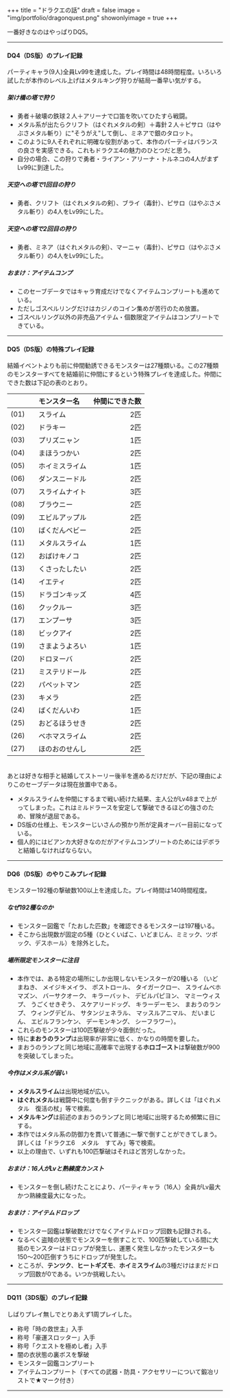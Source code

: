 +++
title = "ドラクエの話"
draft = false
image = "img/portfolio/dragonquest.png"
showonlyimage = true
+++

一番好きなのはやっぱりDQ5。
<!--more-->

***
#### DQ4（DS版）のプレイ記録
パーティキャラ(9人)全員Lv99を達成した。プレイ時間は48時間程度。いろいろ試したが本作のレベル上げはメタルキング狩りが結局一番早い気がする。

##### 架け橋の塔で狩り
* 勇者＋破壊の鉄球２人＋アリーナで口笛を吹いてひたすら戦闘。
* メタル系が出たらクリフト（はぐれメタルの剣）＋毒針２人＋ピサロ（はやぶさメタル斬り）に"そうがえ"して倒し、ミネアで銀のタロット。
* このように9人それぞれに明確な役割があって、本作のパーティはバランスの良さを実感できる。これもドラクエ4の魅力のひとつだと思う。
* 自分の場合、この狩りで勇者・ライアン・アリーナ・トルネコの4人がまずLv99に到達した。

##### 天空への塔で1回目の狩り
* 勇者、クリフト（はぐれメタルの剣）、ブライ（毒針）、ピサロ（はやぶさメタル斬り）の4人をLv99にした。

##### 天空への塔で2回目の狩り
* 勇者、ミネア（はぐれメタルの剣）、マーニャ（毒針）、ピサロ（はやぶさメタル斬り）の4人をLv99にした。

##### おまけ：アイテムコンプ
* このセーブデータではキャラ育成だけでなくアイテムコンプリートも進めている。
* ただしゴスペルリングだけはカジノのコイン集めが苦行のため放置。
* ゴスペルリング以外の非売品アイテム・個数限定アイテムはコンプリートできている。

***
#### DQ5（DS版）の特殊プレイ記録

結婚イベントよりも前に仲間勧誘できるモンスターは27種類いる。この27種類のモンスターすべてを結婚前に仲間にするという特殊プレイを達成した。仲間にできた数は下記の表のとおり。

|  | モンスター名 | 仲間にできた数 |
|:-----------|:-----------|------------:|
| (01)　 | スライム       | 2匹 |
| (02)　 | ドラキー       | 2匹 |
| (03)　 | プリズニャン   | 1匹 |
| (04)　 | まほうつかい   | 2匹 |
| (05)　 | ホイミスライム | 1匹 |
| (06)　 | ダンスニードル | 2匹 |
| (07)　 | スライムナイト | 3匹 |
| (08)　 | ブラウニー     | 2匹 |
| (09)　 | エビルアップル | 2匹 |
| (10)　 | ばくだんベビー | 2匹 |
| (11)　 | メタルスライム | 1匹 |
| (12)　 | おばけキノコ   | 2匹 |
| (13)　 | くさったしたい | 2匹 |
| (14)　 | イエティ       | 2匹 |
| (15)　 | ドラゴンキッズ | 4匹 |
| (16)　 | クックルー     | 3匹 |
| (17)　 | エンプーサ     | 3匹 |
| (18)　 | ビックアイ     | 2匹 |
| (19)　 | さまようよろい | 1匹 |
| (20)　 | ドロヌーバ     | 2匹 |
| (21)　 | ミステリドール | 2匹 |
| (22)　 | パペットマン   | 2匹 |
| (23)　 | キメラ         | 2匹 |
| (24)　 | ばくだんいわ   | 1匹 |
| (25)　 | おどるほうせき | 2匹 |
| (26)　 | ベホマスライム | 2匹 |
| (27)　 | ほのおのせんし | 2匹 |

　  
あとは好きな相手と結婚してストーリー後半を進めるだけだが、下記の理由によりこのセーブデータは現在放置中である。
* メタルスライムを仲間にするまで戦い続けた結果、主人公がLv48まで上がってしまった。これはミルドラースを安定して撃破できるほどの強さのため、冒険が退屈である。
* DS版の仕様上、モンスターじいさんの預かり所が定員オーバー目前になっている。
* 個人的にはビアンカ大好きなのだがアイテムコンプリートのためにはデボラと結婚しなければならない。

***
#### DQ6（DS版）のやりこみプレイ記録
モンスター192種の撃破数100以上を達成した。プレイ時間は140時間程度。

##### なぜ192種なのか
* モンスター図鑑で「たおした匹数」を確認できるモンスターは197種いる。
* そこから出現数が固定の5種（ひとくいばこ、いどまじん、ミミック、ツボック、デスホール）を除外とした。

##### 場所限定モンスターに注目
* 本作では、ある特定の場所にしか出現しないモンスターが20種いる
（いどまねき、
メイジキメイラ、
ボストロール、
タイガークロー、
スライムベホマズン、
バーサクオーク、
キラーバット、
デビルパピヨン、
マミーウィスプ、
うごくせきぞう、
スケアリードッグ、
キラーデーモン、
まおうのランプ、
ウィングデビル、
サタンジェネラル、
マッスルアニマル、
だいまじん、
エビルフランケン、
デーモンキング、
シーフラワー）。
* これらのモンスターは100匹撃破が少々面倒だった。
* 特に**まおうのランプ**は出現率が非常に低く、かなりの時間を要した。
* まおうのランプと同じ地域に高確率で出現する**ホロゴースト**は撃破数が900を突破してしまった。

##### 今作はメタル系が弱い
* **メタルスライム**は出現地域が広い。
* **はぐれメタル**は戦闘中に何度も倒すテクニックがある。詳しくは「はぐれメタル　復活の杖」等で検索。
* **メタルキング**は前述のまおうのランプと同じ地域に出現するため頻繁に目にする。
* 本作ではメタル系の防御力を貫いて普通に一撃で倒すことができてしまう。詳しくは「ドラクエ6　メタル　すてみ」等で検索。
* 以上の理由で、いずれも100匹撃破はそれほど苦労しなかった。

##### おまけ：16人がLvと熟練度カンスト
* モンスターを倒し続けたことにより、パーティキャラ（16人）全員がLv最大かつ熟練度最大になった。

##### おまけ：アイテムドロップ
* モンスター図鑑は撃破数だけでなくアイテムドロップ回数も記録される。
* なるべく盗賊の状態でモンスターを倒すことで、100匹撃破している間に大抵のモンスターはドロップが発生し、運悪く発生しなかったモンスターも150～200匹倒すうちにドロップが発生した。
* ところが、**テンツク**、**ヒートギズモ**、**ホイミスライム**の3種だけはまだドロップ回数が0である。いつか挑戦したい。

***
#### DQ11（3DS版）のプレイ記録

しばりプレイ無しでとりあえず1周プレイした。

* 称号「時の救世主」入手
* 称号「豪運スロッター」入手
* 称号「クエストを極めし者」入手
* 闇の衣状態の裏ボスを撃破
* モンスター図鑑コンプリート
* アイテムコンプリート（すべての武器・防具・アクセサリーについて鍛冶リストで★マーク付き）

***





















